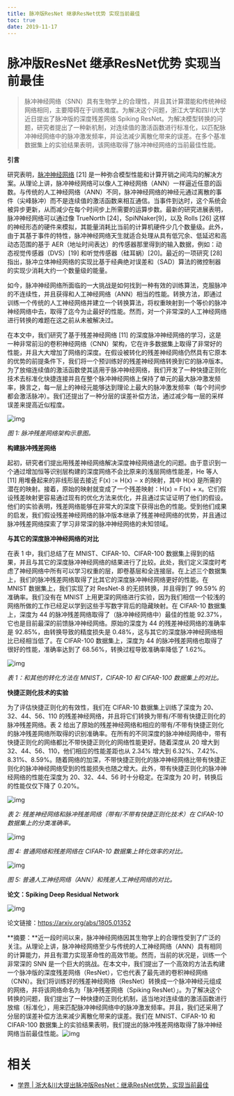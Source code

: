 ```yaml
---
title: 脉冲版ResNet 继承ResNet优势 实现当前最佳
toc: true
date: 2019-11-17
---
```

# 脉冲版ResNet 继承ResNet优势 实现当前最佳


> 脉冲神经网络（SNN）具有生物学上的合理性，并且其计算潜能和传统神经网络相同，主要障碍在于训练难度。为解决这个问题，浙江大学和四川大学近日提出了脉冲版的深度残差网络 Spiking ResNet。为解决模型转换的问题，研究者提出了一种新机制，对连续值的激活函数进行标准化，以匹配脉冲神经网络中的脉冲激发频率，并设法减少离散化带来的误差。在多个基准数据集上的实验结果表明，该网络取得了脉冲神经网络的当前最佳性能。



**引言**



研究表明，[脉冲神经网络](http://mp.weixin.qq.com/s?__biz=MzA3MzI4MjgzMw==&mid=2650736180&idx=2&sn=f7ee0d4df620dd6dd0a9e503dff0135b&chksm=871ac24ab06d4b5c019d30f3025c4f3fa89a21c088a31c3c7e01e40d33ff4de4c35911e67d7b&scene=21#wechat_redirect) [21] 是一种弥合模型性能和计算开销之间鸿沟的解决方案。从理论上讲，脉冲神经网络可以像人工神经网络（ANN）一样逼近任意的函数。与传统的人工神经网络（ANN）不同，脉冲神经网络的神经元通过离散的事件（尖峰脉冲）而不是连续值的激活函数来相互通信。当事件到达时，这个系统会被异步更新，从而减少在每个时间步上所需要的运算步数。最新的研究进展表明，脉冲神经网络可以通过像 TrueNorth [24]，SpiNNaker[9]，以及 Rolls [26] 这样的神经形态的硬件来模拟，其能量消耗比当前的计算机硬件少几个数量级。此外，由于其基于事件的特性，脉冲神经网络天生就适合处理从具有低冗余、低延迟和高动态范围的基于 AER（地址时间表达）的传感器那里得到的输入数据，例如：动态视觉传感器（DVS）[19] 和听觉传感器（硅耳蜗）[20]。最近的一项研究 [28] 指出，脉冲立体神经网络的实现比基于经典绝对误差和（SAD）算法的微控制器的实现少消耗大约一个数量级的能量。



如今，脉冲神经网络所面临的一大挑战是如何找到一种有效的训练算法，克服脉冲的不连续性，并且获得和人工神经网络（ANN）相当的性能。转换方法，即通过训练一个传统的人工神经网络并建立一个转换算法，将权重映射到一个等价的脉冲神经网络中去，取得了迄今为止最好的性能。然而，对一个非常深的人工神经网络进行转换的难题在这之前从未被解决过。



在本文中，我们研究了基于残差神经网络 [11] 的深度脉冲神经网络的学习，这是一种非常前沿的卷积神经网络（CNN）架构，它在许多数据集上取得了非常好的性能，并且大大增加了网络的深度。在假设被转化的残差神经网络仍然具有它原本的优势的前提条件下，我们将一个预训练好的残差神经网络转换到它的脉冲版本。为了放缩连续值的激活函数使其适用于脉冲神经网络，我们开发了一种快捷正则化技术去标准化快捷连接并且在整个脉冲神经网络上保持了单元的最大脉冲激发频率，换言之，每一层上的神经元能够达到理论上最大的脉冲激发频率（每个时间步都会激活脉冲）。我们还提出了一种分层的误差补偿方法，通过减少每一层的采样误差来提高近似程度。



![img](https://mmbiz.qpic.cn/mmbiz_png/KmXPKA19gWib2iaicd1PXB0asRoY0WCdlebWmAZfDNylRllpwrDk8yFukryicgoDUzQXia8gAmMWSDtzOFUoKjKrH3g/640?wx_fmt=png&tp=webp&wxfrom=5&wx_lazy=1&wx_co=1)

*图 1: 脉冲残差网络架构示意图。*



**构建脉冲残差网络**



起初，研究者们提出用残差神经网络解决深度神经网络退化的问题。由于意识到一个通过增加恒等识别层构建的深度网络不会比原来的浅层网络性能差，He 等人 [11] 用堆叠起来的非线形层去接近 F(x) := H(x) − x 的映射，其中 H(x) 是所需的潜在的映射。接着，原始的映射就变成了一个残差映射：H(x) = F(x) + x。它们假设残差映射更容易通过现有的优化方法来优化，并且通过实证证明了他们的假设。他们的实验表明，残差网络能够在非常大的深度下获得出色的性能。受到他们成果的启发，我们假设残差神经网络的脉冲版本继承了残差神经网络的优势，并且通过脉冲残差网络探索了学习非常深的脉冲神经网络的未知领域。



**与其它的深度脉冲神经网络的对比**



在表 1 中，我们总结了在 MNIST、CIFAR-10、CIFAR-100 数据集上得到的结果，并且与其它的深度脉冲神经网络的结果进行了比较。此处，我们定义深度时考虑了神经网络中所有可以学习权重的层，即卷基层和全连接层。在上述三个数据集上，我们的脉冲残差网络取得了比其它的深度脉冲神经网络更好的性能。在 MNIST 数据集上，我们实现了对 ResNet-8 的无损转换，并且得到了 99.59% 的准确率。我们没有在 MNIST 上用更深的网络进行实验，因为我们相信一个较浅的网络所做的工作已经足以学到这些手写数字背后的隐藏映射。在 CIFAR-10 数据集上，深度为 44 的脉冲残差网络取得了（脉冲神经网络中）最佳的性能 92.37%，它也是目前最深的前馈脉冲神经网络。原始的深度为 44 的残差神经网络的准确率是 92.85%，由转换导致的精度损失是 0.48%，这与其它的深度脉冲神经网络相比已经相当低了。在 CIFAR-100 数据集上，深度为 44 的脉冲残差网络也取得了很好的性能，准确率达到了 68.56%，转换过程导致准确率降低了 1.62%。



![img](https://mmbiz.qpic.cn/mmbiz_png/KmXPKA19gWib2iaicd1PXB0asRoY0WCdlebBXsu6wxT9rCMYeUw1g2KNTTfKzLNB1Licgia9T2x2tgicbD91mibOQ70xQ/640?wx_fmt=png&tp=webp&wxfrom=5&wx_lazy=1&wx_co=1)

*表 1：和其他的转化方法在 MNIST，CIFAR-10 和 CIFAR-100 数据集上的对比。*



**快捷正则化技术的实验**



为了评估快捷正则化的有效性，我们在 CIFAR-10 数据集上训练了深度为 20、32、44、56、110 的残差神经网络，并且将它们转换为带有/不带有快捷正则化的脉冲残差网络。表 2 给出了原始的残差神经网络和相应的带有/不带有快捷正则化的脉冲残差网络所取得的识别准确率。在所有的不同深度的脉冲神经网络中，带有快捷正则化的网络都比不带快捷正则化的网络性能更好。随着深度从 20 增大到 32、44、56、110，他们相应的性能差距也从 2.34% 增大到 6.32%、7.42%、8.31%、8.59%。随着网络的加深，不带快捷正则化的脉冲神经网络比带有快捷正则化的脉冲神经网络受到的性能损失也随之增大。此外，带有快捷正则化的脉冲神经网络的性能在深度为 20、32、44、56 时十分稳定。在深度为 20 时，转换后的性能仅仅下降了 0.20%。



![img](https://mmbiz.qpic.cn/mmbiz_png/KmXPKA19gWib2iaicd1PXB0asRoY0WCdleb69WHiaicvuKmhENbeTD8iamQrTUSF2hqSd3h3CvSAFFooAILwYsvgURuw/640?wx_fmt=png&tp=webp&wxfrom=5&wx_lazy=1&wx_co=1)

*表 2: 残差神经网络和脉冲残差网络（带有/不带有快捷正则化技术）在 CIFAR-10 数据集上的分类准确率。*



![img](https://mmbiz.qpic.cn/mmbiz_png/KmXPKA19gWib2iaicd1PXB0asRoY0WCdlebItcOwdWHbgpCkJgBOBoM3iaqN9LEGLG6Yjibia4hsqDWjor1xPE4jd5zQ/640?wx_fmt=png&tp=webp&wxfrom=5&wx_lazy=1&wx_co=1)

*图 4: 普通网络和残差网络在 CIFAR-10 数据集上转化效率的对比。*



![img](https://mmbiz.qpic.cn/mmbiz_png/KmXPKA19gWib2iaicd1PXB0asRoY0WCdlebeBPNxA3zad5b4jBdx36MRbLQnoygibEjqkcSDb7H8ibbyMZ9CQicXegHA/640?wx_fmt=png&tp=webp&wxfrom=5&wx_lazy=1&wx_co=1)

*图 5: 普通人工神经网络（ANN）和残差人工神经网络的对比。*



**论文：Spiking Deep Residual Network**



![img](https://mmbiz.qpic.cn/mmbiz_png/KmXPKA19gWib2iaicd1PXB0asRoY0WCdlebBZ9I1PFNNia6yPWAjmEe1NCRtW73ux7r371HGIGuUZFBqZEp9Sypuuw/640?wx_fmt=png&tp=webp&wxfrom=5&wx_lazy=1&wx_co=1)



论文链接：https://arxiv.org/abs/1805.01352



**摘要：**近一段时间以来，脉冲神经网络因其生物学上的合理性受到了广泛的关注。从理论上讲，脉冲神经网络至少与传统的人工神经网络（ANN）具有相同的计算能力，并且有潜力实现革命性的高效节能。然而，当前的状况是，训练一个非常深的 SNN 是一个巨大的挑战。在本文中，我们提出了一个高效的方法去构建一个脉冲版的深度残差网络（ResNet），它也代表了最先进的卷积神经网络（CNN）。我们将训练好的残差神经网络（ResNet）转换成一个脉冲神经元组成的网络，并将该网络命名为「脉冲残差网络（Spiking ResNet）」。为了解决这个转换的问题，我们提出了一种快捷的正则化机制，适当地对连续值的激活函数进行放缩（标准化），用来匹配脉冲神经网络中的脉冲激发频率。并且，我们还采用了分层的误差补偿方法来减少离散化带来的误差。我们在 MNIST、CIFAR-10 和 CIFAR-100 数据集上的实验结果表明，我们提出的脉冲残差网络取得了脉冲神经网络当前最佳性能。![img](https://mmbiz.qpic.cn/mmbiz_png/KmXPKA19gW8Zfpicd40EribGuaFicDBCRH6IOu1Rnc4T3W3J1wE0j6kQ6GorRSgicib0fmNrj3yzlokup2jia9Z0YVeA/640?wx_fmt=png&tp=webp&wxfrom=5&wx_lazy=1&wx_co=1)



# 相关

- [学界 | 浙大&川大提出脉冲版ResNet：继承ResNet优势，实现当前最佳](https://mp.weixin.qq.com/s?__biz=MzA3MzI4MjgzMw==&mid=2650742155&idx=5&sn=ab42101d6309129a85077a80b503a92d&chksm=871ad9f5b06d50e3add659402f8dc5e1d287f7be34ccaf2932b2f4ef3597f29ab1c79c0b3e95&mpshare=1&scene=1&srcid=0513WVlGRZ6S2KwMlCuT1c8U#rd)
